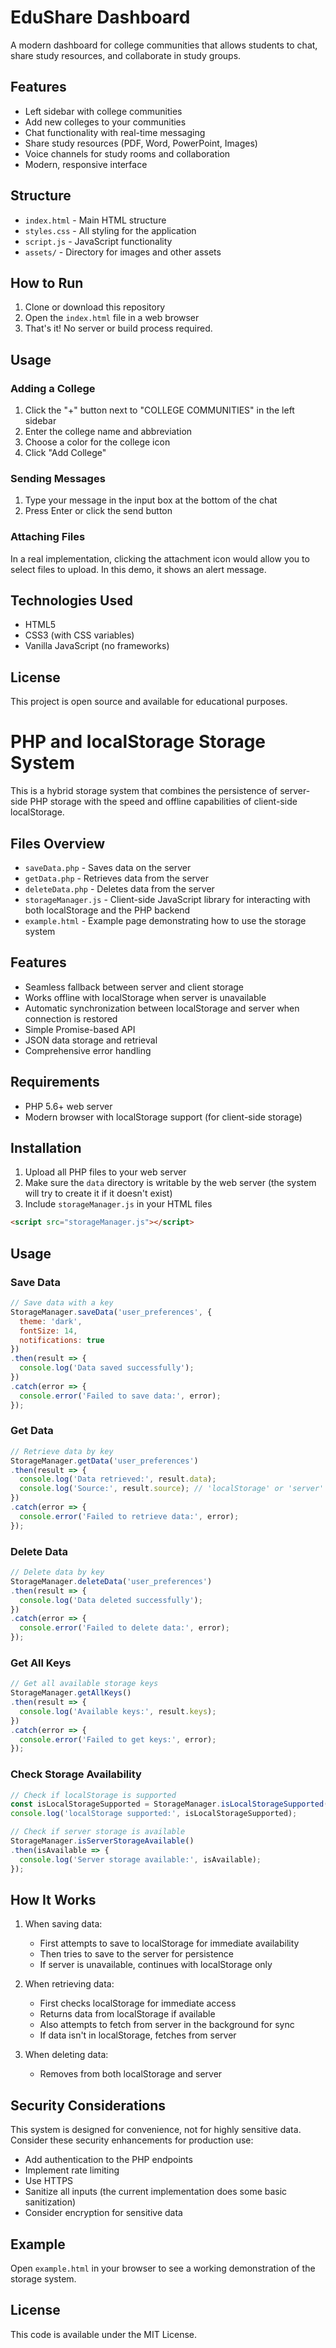 # EduShare Dashboard

A modern dashboard for college communities that allows students to chat, share study resources, and collaborate in study groups.

## Features

- Left sidebar with college communities
- Add new colleges to your communities
- Chat functionality with real-time messaging
- Share study resources (PDF, Word, PowerPoint, Images)
- Voice channels for study rooms and collaboration
- Modern, responsive interface

## Structure

- `index.html` - Main HTML structure
- `styles.css` - All styling for the application
- `script.js` - JavaScript functionality
- `assets/` - Directory for images and other assets

## How to Run

1. Clone or download this repository
2. Open the `index.html` file in a web browser
3. That's it! No server or build process required.

## Usage

### Adding a College

1. Click the "+" button next to "COLLEGE COMMUNITIES" in the left sidebar
2. Enter the college name and abbreviation
3. Choose a color for the college icon
4. Click "Add College"

### Sending Messages

1. Type your message in the input box at the bottom of the chat
2. Press Enter or click the send button

### Attaching Files

In a real implementation, clicking the attachment icon would allow you to select files to upload. In this demo, it shows an alert message.

## Technologies Used

- HTML5
- CSS3 (with CSS variables)
- Vanilla JavaScript (no frameworks)

## License

This project is open source and available for educational purposes. 

# PHP and localStorage Storage System

This is a hybrid storage system that combines the persistence of server-side PHP storage with the speed and offline capabilities of client-side localStorage.

## Files Overview

- `saveData.php` - Saves data on the server
- `getData.php` - Retrieves data from the server
- `deleteData.php` - Deletes data from the server
- `storageManager.js` - Client-side JavaScript library for interacting with both localStorage and the PHP backend
- `example.html` - Example page demonstrating how to use the storage system

## Features

- Seamless fallback between server and client storage
- Works offline with localStorage when server is unavailable
- Automatic synchronization between localStorage and server when connection is restored
- Simple Promise-based API
- JSON data storage and retrieval
- Comprehensive error handling

## Requirements

- PHP 5.6+ web server
- Modern browser with localStorage support (for client-side storage)

## Installation

1. Upload all PHP files to your web server
2. Make sure the `data` directory is writable by the web server (the system will try to create it if it doesn't exist)
3. Include `storageManager.js` in your HTML files

```html
<script src="storageManager.js"></script>
```

## Usage

### Save Data

```javascript
// Save data with a key
StorageManager.saveData('user_preferences', {
  theme: 'dark',
  fontSize: 14,
  notifications: true
})
.then(result => {
  console.log('Data saved successfully');
})
.catch(error => {
  console.error('Failed to save data:', error);
});
```

### Get Data

```javascript
// Retrieve data by key
StorageManager.getData('user_preferences')
.then(result => {
  console.log('Data retrieved:', result.data);
  console.log('Source:', result.source); // 'localStorage' or 'server'
})
.catch(error => {
  console.error('Failed to retrieve data:', error);
});
```

### Delete Data

```javascript
// Delete data by key
StorageManager.deleteData('user_preferences')
.then(result => {
  console.log('Data deleted successfully');
})
.catch(error => {
  console.error('Failed to delete data:', error);
});
```

### Get All Keys

```javascript
// Get all available storage keys
StorageManager.getAllKeys()
.then(result => {
  console.log('Available keys:', result.keys);
})
.catch(error => {
  console.error('Failed to get keys:', error);
});
```

### Check Storage Availability

```javascript
// Check if localStorage is supported
const isLocalStorageSupported = StorageManager.isLocalStorageSupported();
console.log('localStorage supported:', isLocalStorageSupported);

// Check if server storage is available
StorageManager.isServerStorageAvailable()
.then(isAvailable => {
  console.log('Server storage available:', isAvailable);
});
```

## How It Works

1. When saving data:
   - First attempts to save to localStorage for immediate availability
   - Then tries to save to the server for persistence
   - If server is unavailable, continues with localStorage only

2. When retrieving data:
   - First checks localStorage for immediate access
   - Returns data from localStorage if available
   - Also attempts to fetch from server in the background for sync
   - If data isn't in localStorage, fetches from server

3. When deleting data:
   - Removes from both localStorage and server

## Security Considerations

This system is designed for convenience, not for highly sensitive data. Consider these security enhancements for production use:

- Add authentication to the PHP endpoints
- Implement rate limiting
- Use HTTPS
- Sanitize all inputs (the current implementation does some basic sanitization)
- Consider encryption for sensitive data

## Example

Open `example.html` in your browser to see a working demonstration of the storage system.

## License

This code is available under the MIT License. 